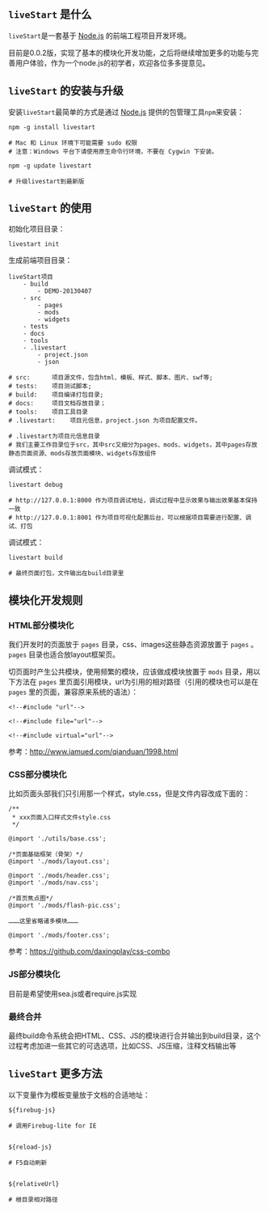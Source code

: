 ## `liveStart` 是什么

`liveStart`是一套基于 [Node.js](http://www.nodejs.org) 的前端工程项目开发环境。

目前是0.0.2版，实现了基本的模块化开发功能，之后将继续增加更多的功能与完善用户体验，作为一个node.js的初学者，欢迎各位多多提意见。

## `liveStart` 的安装与升级

安装`liveStart`最简单的方式是通过 [Node.js](http://www.nodejs.org) 提供的包管理工具`npm`来安装：

    npm -g install livestart
    
    # Mac 和 Linux 环境下可能需要 sudo 权限
    # 注意：Windows 平台下请使用原生命令行环境，不要在 Cygwin 下安装。

    npm -g update livestart
    
    # 升级livestart到最新版
    
	
## `liveStart` 的使用

初始化项目目录：

    livestart init

生成前端项目目录：

    liveStart项目
        - build
			- DEMO-20130407
        - src
            - pages
            - mods
            - widgets
        - tests
		- docs
		- tools
        - .livestart
            - project.json
			- json

    # src:      项目源文件，包含html、模板、样式、脚本、图片、swf等;
    # tests:    项目测试脚本;
    # build:    项目编译打包目录;
    # docs:     项目文档存放目录；
    # tools:    项目工具目录
    # .livestart:    项目元信息，project.json 为项目配置文件。
    
    # .livestart为项目元信息目录
    # 我们主要工作目录位于src，其中src又细分为pages、mods、widgets，其中pages存放静态页面资源、mods存放页面模块、widgets存放组件
	

调试模式：

    livestart debug
    
    # http://127.0.0.1:8000 作为项目调试地址，调试过程中显示效果与输出效果基本保持一致
    # http://127.0.0.1:8001 作为项目可视化配置后台，可以根据项目需要进行配置、调试、打包


调试模式：

    livestart build
    
    # 最终页面打包，文件输出在build目录里


## 模块化开发规则

### HTML部分模块化

我们开发时的页面放于 `pages` 目录，css、images这些静态资源放置于 `pages` 。 `pages` 目录也适合放layout框架页。

切页面时产生公共模块，使用频繁的模块，应该做成模块放置于 `mods` 目录，用以下方法在 `pages` 里页面引用模块，url为引用的相对路径（引用的模块也可以是在`pages` 里的页面，兼容原来系统的语法）：

    <!--#include "url"-->

    <!--#include file="url"-->

    <!--#include virtual="url"-->

参考：http://www.iamued.com/qianduan/1998.html

### CSS部分模块化

比如页面头部我们只引用那一个样式，style.css，但是文件内容改成下面的：


    /**
     * xxx页面入口样式文件style.css
     */

    @import './utils/base.css';

    /*页面基础框架（骨架）*/
    @import './mods/layout.css';

    @import './mods/header.css';
    @import './mods/nav.css';

    /*首页焦点图*/
    @import './mods/flash-pic.css';

    ………这里省略诸多模块………

    @import './mods/footer.css';


参考：https://github.com/daxingplay/css-combo

### JS部分模块化

目前是希望使用sea.js或者require.js实现

### 最终合并

最终build命令系统会把HTML、CSS、JS的模块进行合并输出到build目录，这个过程考虑加进一些其它的可选选项，比如CSS、JS压缩，注释文档输出等

	
## `liveStart` 更多方法

以下变量作为模板变量放于文档的合适地址：

    ${firebug-js}
    
    # 调用Firebug-lite for IE

	
	${reload-js}
	
	# F5自动刷新

	
	${relativeUrl}
	
	# 根目录相对路径
